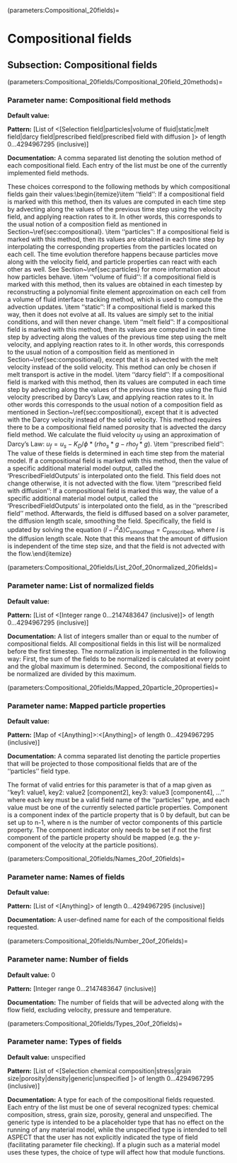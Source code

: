 (parameters:Compositional_20fields)=
# Compositional fields


## **Subsection:** Compositional fields


(parameters:Compositional_20fields/Compositional_20field_20methods)=
### __Parameter name:__ Compositional field methods
**Default value:**

**Pattern:** [List of <[Selection field|particles|volume of fluid|static|melt field|darcy field|prescribed field|prescribed field with diffusion ]> of length 0...4294967295 (inclusive)]

**Documentation:** A comma separated list denoting the solution method of each compositional field. Each entry of the list must be one of the currently implemented field methods.

These choices correspond to the following methods by which compositional fields gain their values:\begin{itemize}\item &lsquo;&lsquo;field&rsquo;&rsquo;: If a compositional field is marked with this method, then its values are computed in each time step by advecting along the values of the previous time step using the velocity field, and applying reaction rates to it. In other words, this corresponds to the usual notion of a composition field as mentioned in Section~\ref{sec:compositional}.
\item &lsquo;&lsquo;particles&rsquo;&rsquo;: If a compositional field is marked with this method, then its values are obtained in each time step by interpolating the corresponding properties from the particles located on each cell. The time evolution therefore happens because particles move along with the velocity field, and particle properties can react with each other as well. See Section~\ref{sec:particles} for more information about how particles behave.
\item &lsquo;&lsquo;volume of fluid&lsquo;&lsquo;: If a compositional field is marked with this method, then its values are obtained in each timestep by reconstructing a polynomial finite element approximation on each cell from a volume of fluid interface tracking method, which is used to compute the advection updates.
\item &lsquo;&lsquo;static&rsquo;&rsquo;: If a compositional field is marked this way, then it does not evolve at all. Its values are simply set to the initial conditions, and will then never change.
\item &lsquo;&lsquo;melt field&rsquo;&rsquo;: If a compositional field is marked with this method, then its values are computed in each time step by advecting along the values of the previous time step using the melt velocity, and applying reaction rates to it. In other words, this corresponds to the usual notion of a composition field as mentioned in Section~\ref{sec:compositional}, except that it is advected with the melt velocity instead of the solid velocity. This method can only be chosen if melt transport is active in the model.
\item &lsquo;&lsquo;darcy field&rsquo;&rsquo;: If a compositional field is marked with this method, then its values are computed in each time step by advecting along the values of the previous time step using the fluid velocity prescribed by Darcy&rsquo;s Law, and applying reaction rates to it. In other words this corresponds to the usual notion of a composition field as mentioned in Section~\ref{sec:compositional}, except that it is advected with the Darcy velocity instead of the solid velocity. This method requires there to be a compositional field named porosity that is advected the darcy field method. We calculate the fluid velocity $u_f$ using an approximation of Darcy&rsquo;s Law: $u_f = u_s - K_D / \phi * (rho_s * g - rho_f * g)$.
\item &lsquo;&lsquo;prescribed field&rsquo;&rsquo;: The value of these fields is determined in each time step from the material model. If a compositional field is marked with this method, then the value of a specific additional material model output, called the &lsquo;PrescribedFieldOutputs&rsquo; is interpolated onto the field. This field does not change otherwise, it is not advected with the flow.
\item &lsquo;&lsquo;prescribed field with diffusion&rsquo;&rsquo;: If a compositional field is marked this way, the value of a specific additional material model output, called the &lsquo;PrescribedFieldOutputs&rsquo; is interpolated onto the field, as in the &lsquo;&lsquo;prescribed field&rsquo;&rsquo; method. Afterwards, the field is diffused based on a solver parameter, the diffusion length scale, smoothing the field. Specifically, the field is updated by solving the equation $(I-l^2 \Delta) C_\text{smoothed} = C_\text{prescribed}$, where $l$ is the diffusion length scale. Note that this means that the amount of diffusion is independent of the time step size, and that the field is not advected with the flow.\end{itemize}

(parameters:Compositional_20fields/List_20of_20normalized_20fields)=
### __Parameter name:__ List of normalized fields
**Default value:**

**Pattern:** [List of <[Integer range 0...2147483647 (inclusive)]> of length 0...4294967295 (inclusive)]

**Documentation:** A list of integers smaller than or equal to the number of compositional fields. All compositional fields in this list will be normalized before the first timestep. The normalization is implemented in the following way: First, the sum of the fields to be normalized is calculated at every point and the global maximum is determined. Second, the compositional fields to be normalized are divided by this maximum.

(parameters:Compositional_20fields/Mapped_20particle_20properties)=
### __Parameter name:__ Mapped particle properties
**Default value:**

**Pattern:** [Map of <[Anything]>:<[Anything]> of length 0...4294967295 (inclusive)]

**Documentation:** A comma separated list denoting the particle properties that will be projected to those compositional fields that are of the &lsquo;&lsquo;particles&rsquo;&rsquo; field type.

The format of valid entries for this parameter is that of a map given as &lsquo;&lsquo;key1: value1, key2: value2 [component2], key3: value3 [component4], ...&rsquo;&rsquo; where each key must be a valid field name of the &lsquo;&lsquo;particles&rsquo;&rsquo; type, and each value must be one of the currently selected particle properties. Component is a component index of the particle property that is 0 by default, but can be set up to n-1, where n is the number of vector components of this particle property. The component indicator only needs to be set if not the first component of the particle property should be mapped (e.g. the $y$-component of the velocity at the particle positions).

(parameters:Compositional_20fields/Names_20of_20fields)=
### __Parameter name:__ Names of fields
**Default value:**

**Pattern:** [List of <[Anything]> of length 0...4294967295 (inclusive)]

**Documentation:** A user-defined name for each of the compositional fields requested.

(parameters:Compositional_20fields/Number_20of_20fields)=
### __Parameter name:__ Number of fields
**Default value:** 0

**Pattern:** [Integer range 0...2147483647 (inclusive)]

**Documentation:** The number of fields that will be advected along with the flow field, excluding velocity, pressure and temperature.

(parameters:Compositional_20fields/Types_20of_20fields)=
### __Parameter name:__ Types of fields
**Default value:** unspecified

**Pattern:** [List of <[Selection chemical composition|stress|grain size|porosity|density|generic|unspecified ]> of length 0...4294967295 (inclusive)]

**Documentation:** A type for each of the compositional fields requested. Each entry of the list must be one of several recognized types: chemical composition, stress, grain size, porosity, general and unspecified. The generic type is intended to be a placeholder type that has no effect on the running of any material model, while the unspecified type is intended to tell ASPECT that the user has not explicitly indicated the type of field (facilitating parameter file checking). If a plugin such as a material model uses these types, the choice of type will affect how that module functions.
